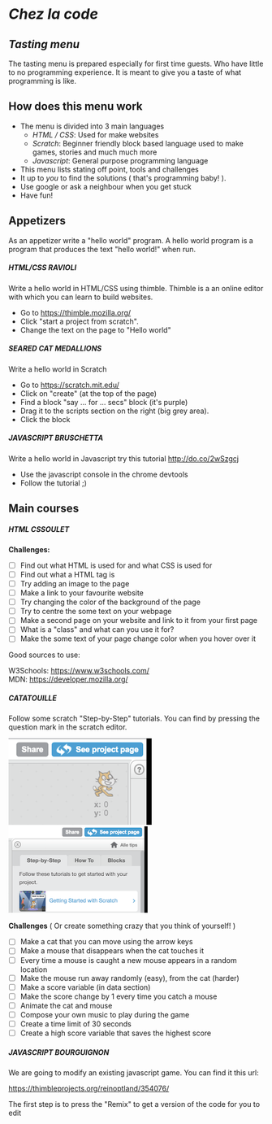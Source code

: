 # *Chez la code*

## *Tasting menu*

The tasting menu is prepared especially for first time guests. Who have little to no programming experience. It is meant to give you a taste of what programming is like.

## How does this menu work

* The menu is divided into 3 main languages
  * *HTML / CSS*: Used for make websites
  * *Scratch*: Beginner friendly block based language used to make games, stories and much much more
  * *Javascript*: General purpose programming language  
* This menu lists stating off point, tools and challenges
* It up to *you* to find the solutions ( that's programming baby! ).
* Use google or ask a neighbour when you get stuck
* Have fun!

## Appetizers

As an appetizer write a "hello world" program. A hello world program is a program that produces the text "hello world!" when run.

##### HTML/CSS RAVIOLI
Write a hello world in HTML/CSS using thimble. Thimble is a an online editor with which you can learn to build websites.
* Go to https://thimble.mozilla.org/
* Click "start a project from scratch".
* Change the text on the page to "Hello world"

##### SEARED CAT MEDALLIONS

Write a hello world in Scratch
* Go to https://scratch.mit.edu/
* Click on "create" (at the top of the page)
* Find a block "say ... for ... secs" block (it's purple)
* Drag it to the scripts section on the right (big grey area).
* Click the block

##### JAVASCRIPT BRUSCHETTA

Write a hello world in Javascript try this tutorial http://do.co/2wSzgcj

* Use the javascript console in the chrome devtools
* Follow the tutorial ;)

## Main courses

##### HTML CSSOULET

**Challenges:**
- [ ] Find out what HTML is used for and what CSS is used for
- [ ] Find out what a HTML tag is
- [ ] Try adding an image to the page
- [ ] Make a link to your favourite website
- [ ] Try changing the color of the background of the page
- [ ] Try to centre the some text on your webpage
- [ ] Make a second page on your website and link to it from your first page
- [ ] What is a "class" and what can you use it for?
- [ ] Make the some text of your page change color when you hover over it

Good sources to use:

W3Schools: https://www.w3schools.com/  
MDN: https://developer.mozilla.org/

##### CATATOUILLE
Follow some scratch "Step-by-Step" tutorials. You can find by pressing the question mark in the scratch editor.

![Help Closed](./images/help_closed.png)
![Help Open](./images/help_open.png)

**Challenges** ( Or create something crazy that you think of yourself! )

- [ ] Make a cat that you can move using the arrow keys
- [ ] Make a mouse that disappears when the cat touches it
- [ ] Every time a mouse is caught a new mouse appears in a random location
- [ ] Make the mouse run away randomly (easy), from the cat (harder)
- [ ] Make a score variable (in data section)
- [ ] Make the score change by 1 every time you catch a mouse
- [ ] Animate the cat and mouse
- [ ] Compose your own music to play during the game
- [ ] Create a time limit of 30 seconds
- [ ] Create a high score variable that saves the highest score

##### JAVASCRIPT BOURGUIGNON
We are going to modify an existing javascript game. You can find it this url:

https://thimbleprojects.org/reinoptland/354076/

The first step is to press the "Remix" to get a version of the code for you to edit
